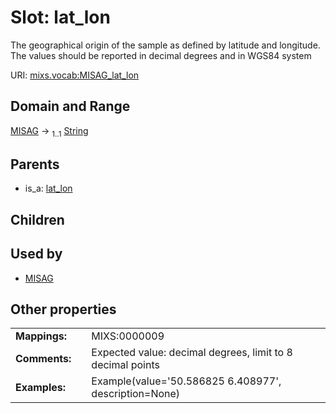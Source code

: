 
# Slot: lat_lon


The geographical origin of the sample as defined by latitude and longitude. The values should be reported in decimal degrees and in WGS84 system

URI: [mixs.vocab:MISAG_lat_lon](https://w3id.org/mixs/vocab/MISAG_lat_lon)


## Domain and Range

[MISAG](MISAG.md) &#8594;  <sub>1..1</sub> [String](types/String.md)

## Parents

 *  is_a: [lat_lon](lat_lon.md)

## Children


## Used by

 * [MISAG](MISAG.md)

## Other properties

|  |  |  |
| --- | --- | --- |
| **Mappings:** | | MIXS:0000009 |
| **Comments:** | | Expected value: decimal degrees,  limit to 8 decimal points |
| **Examples:** | | Example(value='50.586825 6.408977', description=None) |

